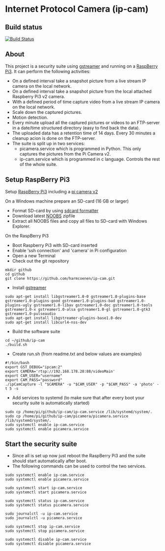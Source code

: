 # Internet Protocol Camera (ip-cam)

## Build status
[![Build Status](https://travis-ci.org/harmcoenen/ip-cam.svg?branch=master)](https://travis-ci.org/harmcoenen/ip-cam)

## About
This project is a security suite using [gstreamer](https://gstreamer.freedesktop.org/documentation/tutorials/index.html) and running on a [RaspBerry Pi3](https://www.raspberrypi.org/).
It can perform the following activities:
* On a defined interval take a snapshot picture from a live stream IP camera on the local network.
* On a defined interval take a snapshot picture from the local attached Raspberry Pi3 v2 camera.
* With a defined period of time capture video from a live stream IP camera on the local network.
* Scale down the captured pictures.
* Motion detection.
* Every minute upload all the captured pictures or videos to an FTP-server in a date/time structured directory (easy to find back the data).
* The uploaded data has a retention time of 14 days. Every 30 minutes a cleanup acion is done on the FTP-server.
* The suite is split up in two services:
  * picamera.service which is programmed in Python. This only captures the pictures from the Pi Camera v2.
  * ip-cam.service which is programmed in c language. Controls the rest of the whole suite.


## Setup RaspBerry Pi3
Setup [RaspBerry Pi3](https://projects.raspberrypi.org/en/projects/raspberry-pi-setting-up/3) including a [pi camera v2](https://www.raspberrypi.org/products/camera-module-v2/)

On a Windows machine prepare an SD-card (16 GB or larger)
* Format SD-card by using [sdcard formatter](https://www.sdcard.org/downloads/formatter/eula_windows/index.html)
* Download latest [NOOBS](https://www.raspberrypi.org/downloads/noobs/) zipfile
* Extract all NOOBS files and copy all files to SD-card with Windows Explorer.

On the RaspBerry Pi3
* Boot Raspberry Pi3 with SD-card inserted
* Enable 'ssh connection' and 'camera' in Pi configuration
* Open a new Terminal
* Check out the git repository
```
mkdir github
cd github
git clone https://github.com/harmcoenen/ip-cam.git
```
* Install [gstreamer](https://gstreamer.freedesktop.org/documentation/installing/on-linux.html)
```
sudo apt-get install libgstreamer1.0-0 gstreamer1.0-plugins-base gstreamer1.0-plugins-good gstreamer1.0-plugins-bad gstreamer1.0-plugins-ugly gstreamer1.0-libav gstreamer1.0-doc gstreamer1.0-tools gstreamer1.0-x gstreamer1.0-alsa gstreamer1.0-gl gstreamer1.0-gtk3 gstreamer1.0-pulseaudio
sudo apt-get install libgstreamer-plugins-base1.0-dev
sudo apt-get install libcurl4-nss-dev
```
* Build the software suite
```
cd ~/github/ip-cam
./build.sh
```
* Create run.sh (from readme.txt and below values are examples)
```
#!/bin/bash
export GST_DEBUG="ipcam:2"
export CAMERA='rtsp://192.168.178.28:88/videoMain'
export CAM_USER="username"
export CAM_PASS="password"
./ipCamCapture -l "$CAMERA" -u "$CAM_USER" -p "$CAM_PASS" -a 'photo' -t 5 -s
```
* Add services to systemd \(to make sure that after every boot your security suite is automatically started\)
```
sudo cp /home/pi/github/ip-cam/ip-cam.service /lib/systemd/system/.
sudo cp /home/pi/github/ip-cam/picamera/picamera.service /lib/systemd/system/.
sudo systemctl enable ip-cam.service
sudo systemctl enable picamera.service
```

## Start the security suite
* Since all is set up now just reboot the RaspBerry Pi3 and the suite should start automatically after boot.
* The following commands can be used to control the two services.
```
sudo systemctl enable ip-cam.service
sudo systemctl enable picamera.service

sudo systemctl start ip-cam.service
sudo systemctl start picamera.service

sudo systemctl status ip-cam.service
sudo systemctl status picamera.service

sudo journalctl -u ip-cam.service
sudo journalctl -u picamera.service

sudo systemctl stop ip-cam.service
sudo systemctl stop picamera.service

sudo systemctl disable ip-cam.service
sudo systemctl disable picamera.service
```




